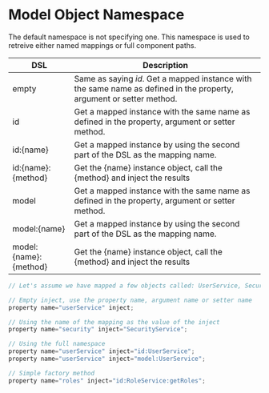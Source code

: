# Model Object Namespace

The default namespace is not specifying one. This namespace is used to retreive either named mappings or full component paths.

|DSL|Description|
|--|--|
|empty|Same as saying *id*. Get a mapped instance with the same name as defined in the property, argument or setter method.|
|id|Get a mapped instance with the same name as defined in the property, argument or setter method.|
|id:{name} |Get a mapped instance by using the second part of the DSL as the mapping name.|
|id:{name}:{method} |Get the {name} instance object, call the {method} and inject the results |
|model |Get a mapped instance with the same name as defined in the property, argument or setter method. |
|model:{name} |Get a mapped instance by using the second part of the DSL as the mapping name.|
|model:{name}:{method} |Get the {name} instance object, call the {method} and inject the results |

```js
// Let's assume we have mapped a few objects called: UserService, SecurityService and RoleService

// Empty inject, use the property name, argument name or setter name
property name="userService" inject;

// Using the name of the mapping as the value of the inject
property name="security" inject="SecurityService";

// Using the full namespace
property name="userService" inject="id:UserService";
property name="userService" inject="model:UserService";

// Simple factory method
property name="roles" inject="id:RoleService:getRoles";
```

